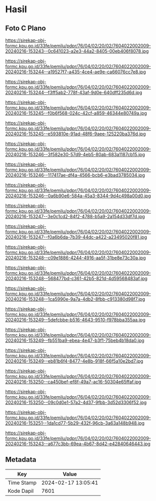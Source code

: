# Hasil

## Foto C Plano

https://sirekap-obj-formc.kpu.go.id/33fe/pemilu/pdpr/76/04/02/20/02/7604022002009-20240216-153243--0c641023-a2e3-44a2-8405-00eb406f8078.jpg

https://sirekap-obj-formc.kpu.go.id/33fe/pemilu/pdpr/76/04/02/20/02/7604022002009-20240216-153244--a19527f7-a435-4ce4-ae9e-ca66076cc7e8.jpg

https://sirekap-obj-formc.kpu.go.id/33fe/pemilu/pdpr/76/04/02/20/02/7604022002009-20240216-153244--f3ff5ab2-778f-43af-9d0e-640dff235d6d.jpg

https://sirekap-obj-formc.kpu.go.id/33fe/pemilu/pdpr/76/04/02/20/02/7604022002009-20240216-153245--f0b6f568-024c-42cf-a859-46344e80749a.jpg

https://sirekap-obj-formc.kpu.go.id/33fe/pemilu/pdpr/76/04/02/20/02/7604022002009-20240216-153245--e593810e-91ad-48f6-9aee-125220ba376d.jpg

https://sirekap-obj-formc.kpu.go.id/33fe/pemilu/pdpr/76/04/02/20/02/7604022002009-20240216-153246--3f582e30-57d9-4eb5-80ab-683a1187cb15.jpg

https://sirekap-obj-formc.kpu.go.id/33fe/pemilu/pdpr/76/04/02/20/02/7604022002009-20240216-153246--117417ae-df4a-4566-bcb6-e3bad3785034.jpg

https://sirekap-obj-formc.kpu.go.id/33fe/pemilu/pdpr/76/04/02/20/02/7604022002009-20240216-153246--0a6b90e6-584a-45a3-8344-9d4c498a00d0.jpg

https://sirekap-obj-formc.kpu.go.id/33fe/pemilu/pdpr/76/04/02/20/02/7604022002009-20240216-153247--3e0c1cd2-84f2-4788-b5a9-2a154d33df7d.jpg

https://sirekap-obj-formc.kpu.go.id/33fe/pemilu/pdpr/76/04/02/20/02/7604022002009-20240216-153247--f0a6b6da-7b39-44dc-a422-a23495020f81.jpg

https://sirekap-obj-formc.kpu.go.id/33fe/pemilu/pdpr/76/04/02/20/02/7604022002009-20240216-153248--c09e1886-4244-4916-aa5f-31be8e73c30a.jpg

https://sirekap-obj-formc.kpu.go.id/33fe/pemilu/pdpr/76/04/02/20/02/7604022002009-20240216-153248--568477bd-c361-42b5-821d-4d59568483af.jpg

https://sirekap-obj-formc.kpu.go.id/33fe/pemilu/pdpr/76/04/02/20/02/7604022002009-20240216-153248--1ca5990e-9a7a-4db2-8fbb-c913380d98f7.jpg

https://sirekap-obj-formc.kpu.go.id/33fe/pemilu/pdpr/76/04/02/20/02/7604022002009-20240216-153249--5defcbbe-b516-4643-9510-f978bba355aa.jpg

https://sirekap-obj-formc.kpu.go.id/33fe/pemilu/pdpr/76/04/02/20/02/7604022002009-20240216-153249--fb551ba9-ebea-4e47-b3f1-75beb4b18da0.jpg

https://sirekap-obj-formc.kpu.go.id/33fe/pemilu/pdpr/76/04/02/20/02/7604022002009-20240216-153249--eb81b6f4-8477-4e8b-918f-66f5a10e2bd7.jpg

https://sirekap-obj-formc.kpu.go.id/33fe/pemilu/pdpr/76/04/02/20/02/7604022002009-20240216-153250--ca450bef-ef8f-49a7-ac16-50304e65ffaf.jpg

https://sirekap-obj-formc.kpu.go.id/33fe/pemilu/pdpr/76/04/02/20/02/7604022002009-20240216-153250--09c0d0e1-57a2-4d37-9fbb-3d52d3306f52.jpg

https://sirekap-obj-formc.kpu.go.id/33fe/pemilu/pdpr/76/04/02/20/02/7604022002009-20240216-153251--1da1cd77-5b29-432f-96cb-3a63a148b948.jpg

https://sirekap-obj-formc.kpu.go.id/33fe/pemilu/pdpr/76/04/02/20/02/7604022002009-20240216-153243--a677c3bb-69ea-4b67-8d42-e42840646443.jpg


## Metadata

| Key        | Value               |
| ---------- | ------------------- |
| Time Stamp | 2024-02-17 13:05:41 |
| Kode Dapil | 7601                |



